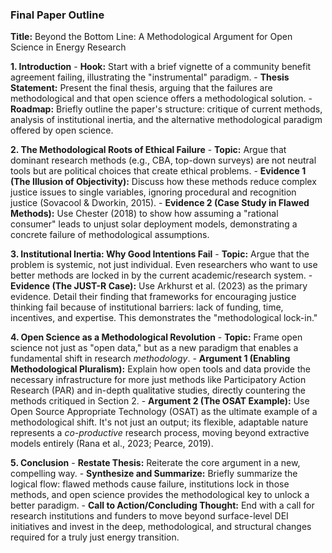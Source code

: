 ### Final Paper Outline

**Title:** Beyond the Bottom Line: A Methodological Argument for Open Science in Energy Research

**1. Introduction**
    -   **Hook:** Start with a brief vignette of a community benefit agreement failing, illustrating the "instrumental" paradigm.
    -   **Thesis Statement:** Present the final thesis, arguing that the failures are methodological and that open science offers a methodological solution.
    -   **Roadmap:** Briefly outline the paper's structure: critique of current methods, analysis of institutional inertia, and the alternative methodological paradigm offered by open science.

**2. The Methodological Roots of Ethical Failure**
    -   **Topic:** Argue that dominant research methods (e.g., CBA, top-down surveys) are not neutral tools but are political choices that create ethical problems.
    -   **Evidence 1 (The Illusion of Objectivity):** Discuss how these methods reduce complex justice issues to single variables, ignoring procedural and recognition justice (Sovacool & Dworkin, 2015).
    -   **Evidence 2 (Case Study in Flawed Methods):** Use Chester (2018) to show how assuming a "rational consumer" leads to unjust solar deployment models, demonstrating a concrete failure of methodological assumptions.

**3. Institutional Inertia: Why Good Intentions Fail**
    -   **Topic:** Argue that the problem is systemic, not just individual. Even researchers who want to use better methods are locked in by the current academic/research system.
    -   **Evidence (The JUST-R Case):** Use Arkhurst et al. (2023) as the primary evidence. Detail their finding that frameworks for encouraging justice thinking fail because of institutional barriers: lack of funding, time, incentives, and expertise. This demonstrates the "methodological lock-in."

**4. Open Science as a Methodological Revolution**
    -   **Topic:** Frame open science not just as "open data," but as a new paradigm that enables a fundamental shift in research *methodology*.
    -   **Argument 1 (Enabling Methodological Pluralism):** Explain how open tools and data provide the necessary infrastructure for more just methods like Participatory Action Research (PAR) and in-depth qualitative studies, directly countering the methods critiqued in Section 2.
    -   **Argument 2 (The OSAT Example):** Use Open Source Appropriate Technology (OSAT) as the ultimate example of a methodological shift. It's not just an output; its flexible, adaptable nature represents a *co-productive* research process, moving beyond extractive models entirely (Rana et al., 2023; Pearce, 2019).

**5. Conclusion**
    -   **Restate Thesis:** Reiterate the core argument in a new, compelling way.
    -   **Synthesize and Summarize:** Briefly summarize the logical flow: flawed methods cause failure, institutions lock in those methods, and open science provides the methodological key to unlock a better paradigm.
    -   **Call to Action/Concluding Thought:** End with a call for research institutions and funders to move beyond surface-level DEI initiatives and invest in the deep, methodological, and structural changes required for a truly just energy transition. 